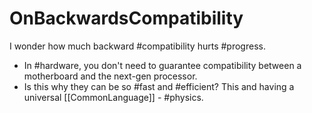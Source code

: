 # OnBackwardsCompatibility

I wonder how much backward #compatibility hurts #progress.

* In #hardware, you don't need to guarantee compatibility between a motherboard and the next-gen processor.
* Is this why they can be so #fast and #efficient?
  This and having a universal [[CommonLanguage]] - #physics.
